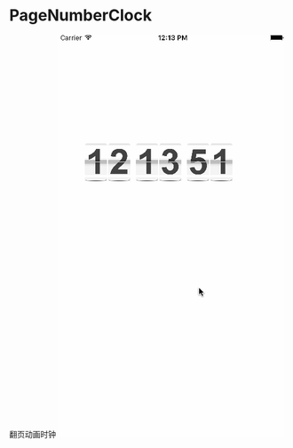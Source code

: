 # PageNumberClock
翻页动画时钟
![image](https://github.com/DevGuan/PageNumberClock/blob/master/clock.gif) 
